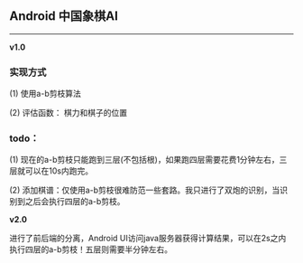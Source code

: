 ## Android 中国象棋AI
---

**v1.0**

### 实现方式 

(1) 使用a-b剪枝算法

(2) 评估函数： 棋力和棋子的位置

### todo：

(1) 现在的a-b剪枝只能跑到三层(不包括根)，如果跑四层需要花费1分钟左右，三层就可以在10s内跑完。

(2) 添加棋谱：仅使用a-b剪枝很难防范一些套路。我只进行了双炮的识别，当识别到之后会执行四层的a-b剪枝。

**v2.0**

进行了前后端的分离，Android UI访问java服务器获得计算结果，可以在2s之内执行四层的a-b剪枝！五层则需要半分钟左右。
